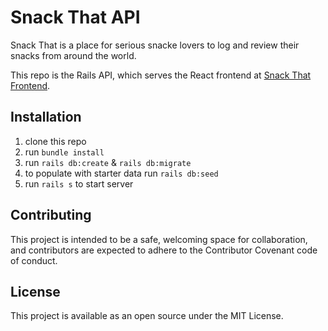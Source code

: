 # Snack That API

Snack That is a place for serious snacke lovers to log and review their snacks from around the world.

This repo is the Rails API, which serves the React frontend at <a href='https://github.com/Waffles4Ransom/snack_that_backend'>Snack That Frontend</a>.

## Installation
1. clone this repo
2. run `bundle install`
3. run `rails db:create` & `rails db:migrate`
4. to populate with starter data run `rails db:seed`
5. run `rails s` to start server

## Contributing 
This project is intended to be a safe, welcoming space for collaboration, and contributors are expected to adhere to the Contributor Covenant code of conduct.

## License 
This project is available as an open source under the MIT License.

